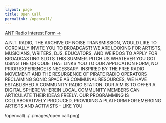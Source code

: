 ```yaml
---
layout: page
title: Open Call
permalink: /opencall/
---
```


[ANT Radio Interest Form →](https://docs.google.com/forms/d/e/1FAIpQLSe_QKcFig1y1ULxPhF9VZZpI78R9htSBSO8TVJPR_MzszydWg/viewform?usp=sf_link)

A.N.T. RADIO, THE ARCHIVE OF NOISE TRANSMISSION, WOULD LIKE TO CORDIALLY INVITE YOU TO BROADCAST! WE ARE LOOKING FOR ARTISTS, MUSICIANS, WRITERS, DJS, EDUCATORS, AND WEIRDOS TO APPLY FOR BROADCASTING SLOTS THIS SUMMER. PITCH US WHATEVER YOU GOT USING THE QR CODE THAT LINKS YOU TO OUR APPLICATION FORM, NO PRIOR EXPERIENCE IS NECESSARY. INSPIRED BY THE FREE RADIO MOVEMENT AND THE RESURGENCE OF PIRATE RADIO OPERATORS RECLAIMING SONIC SPACE AS COMMUNAL RESOURCES, WE HAVE ESTABLISHED A COMMUNITY RADIO STATION. OUR AIM IS TO OFFER A DIGITAL SPHERE WHEREIN LOCAL COMMUNITY MEMBERS CAN ARTICULATE THEIR IDEAS FREELY. OUR PROGRAMMING IS COLLABORATIVELY PRODUCED, PROVIDING A PLATFORM FOR EMERGING ARTISTS AND ACTIVISTS – LIKE YOU

!opencall(../../images/open call.png)
